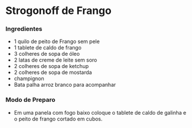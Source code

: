 # Strogonoff de Frango 

### Ingredientes
 - 1 quilo de peito de Frango sem pele
 - 1 tablete de caldo de frango
 - 3 colheres de sopa de óleo 
 - 2 latas de creme de leite sem soro
 - 2 colheres de sopa de ketchup
 - 2 colheres de sopa de mostarda
 - champignon
 - Bata palha arroz branco para acompanhar


### Modo de Preparo
 - Em uma panela com fogo baixo coloque o tablete de caldo de galinha e o peito de frango cortado em cubos.
